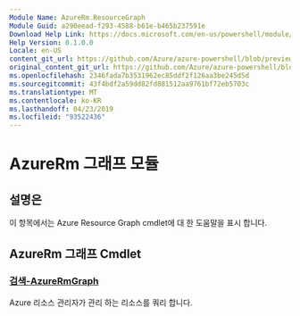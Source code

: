```yaml
---
Module Name: AzureRm.ResourceGraph
Module Guid: a290eead-f293-4588-b61e-b465b237591e
Download Help Link: https://docs.microsoft.com/en-us/powershell/module/azurerm.resourcegraph
Help Version: 0.1.0.0
Locale: en-US
content_git_url: https://github.com/Azure/azure-powershell/blob/preview/src/ResourceManager/ResourceGraph/Commands.ResourceGraph/help/AzureRm.ResourceGraph.md
original_content_git_url: https://github.com/Azure/azure-powershell/blob/preview/src/ResourceManager/ResourceGraph/Commands.ResourceGraph/help/AzureRm.ResourceGraph.md
ms.openlocfilehash: 2346fada7b3531962ec85ddf2f126aa3be245d5d
ms.sourcegitcommit: 43f4bdf2a59dd82fd881512aa9761bf72eb5703c
ms.translationtype: MT
ms.contentlocale: ko-KR
ms.lasthandoff: 04/23/2019
ms.locfileid: "93522436"
---
```

# AzureRm 그래프 모듈
## 설명은
이 항목에서는 Azure Resource Graph cmdlet에 대 한 도움말을 표시 합니다.

## AzureRm 그래프 Cmdlet
### [검색-AzureRmGraph](Search-AzureRmGraph.md)
Azure 리소스 관리자가 관리 하는 리소스를 쿼리 합니다.

